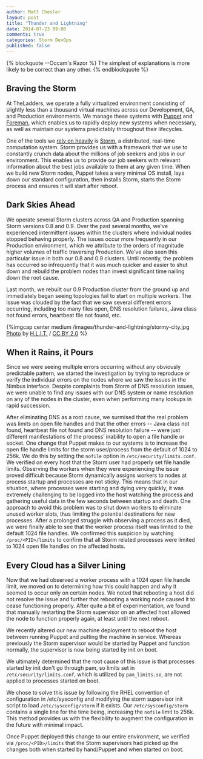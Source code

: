 ```yaml
---
author: Matt Chesler
layout: post
title: "Thunder and Lightning"
date: 2014-07-23 09:00
comments: true
categories: Storm DevOps
published: false
---
```

{% blockquote --Occam's Razor %}
The simplest of explanations is more likely to be correct than any other.
{% endblockquote %}

## Braving the Storm

At TheLadders, we operate a fully virtualized environment consisting of slightly less than a thousand virtual machines across our Development, QA, and Production environments.  We manage these systems with [Puppet](http://puppetlabs.com) and [Foreman](http://theforeman.org), which enables us to rapidly deploy new systems when necessary, as well as maintain our systems predictably throughout their lifecycles.

One of the tools we [rely on heavily](http://dev.theladders.com/categories/storm/) is [Storm](https://storm.incubator.apache.org), a distributed, real-time computation system.  Storm provides us with a framework that we use to constantly crunch data about the millions of job seekers and jobs in our environment.  This enables us to provide our job seekers with relevant information about the best jobs available to them at any given time.  When we build new Storm nodes, Puppet takes a very minimal OS install, lays down our standard configuration, then installs Storm, starts the Storm process and ensures it will start after reboot.

## Dark Skies Ahead

We operate several Storm clusters across QA and Production spanning Storm versions 0.8 and 0.9.  Over the past several months, we've experienced intermittent issues within the clusters where individual nodes stopped behaving properly.  The issues occur more frequently in our Production environment, which we attribute to the orders of magnitude higher volumes of traffic traversing Production.  We've also seen this particular issue in both our 0.8 and 0.9 clusters.  Until recently, the problem has occurred so infrequently that it was much quicker and easier to shut down and rebuild the problem nodes than invest significant time nailing down the root cause.

Last month, we rebuilt our 0.9 Production cluster from the ground up and immediately began seeing topologies fail to start on multiple workers.  The issue was clouded by the fact that we saw several different errors occurring, including too many files open, DNS resolution failures, Java class not found errors, heartbeat file not found, etc.

{%imgcap center medium /images/thunder-and-lightning/stormy-city.jpg [Photo](https://www.flickr.com/photos/29311691@N05/7653430352) by [H.L.I.T.](https://www.flickr.com/photos/29311691@N05/) / [CC BY 2.0](http://creativecommons.org/licenses/by/2.0/) %}

## When it Rains, it Pours

Since we were seeing multiple errors occurring without any obviously predictable pattern, we started the investigation by trying to reproduce or verify the individual errors on the nodes where we saw the issues in the Nimbus interface.  Despite complaints from Storm of DNS resolution issues, we were unable to find any issues with our DNS system or name resolution on any of the nodes in the cluster, even when performing many lookups in rapid succession.

After eliminating DNS as a root cause, we surmised that the real problem was limits on open file handles and that the other errors -- Java class not found, heartbeat file not found and DNS resolution failure -- were just different manifestations of the process’ inability to open a file handle or socket.  One change that Puppet makes to our systems is to increase the open file handle limits for the storm user/process from the default of 1024 to 256k.  We do this by setting the `nofile` option in `/etc/security/limits.conf`.  We verified on every host that the Storm user had properly set file handle limits.  Observing the workers when they were experiencing the issue proved difficult because Storm dynamically assigns workers to nodes at process startup and processes are not sticky.  This means that in our situation, where processes were starting and dying very quickly, it was extremely challenging to be logged into the host watching the process and gathering useful data in the few seconds between startup and death.  One approach to avoid this problem was to shut down workers to eliminate unused worker slots, thus limiting the potential destinations for new processes.  After a prolonged struggle with observing a process as it died, we were finally able to see that the worker process itself was limited to the default 1024 file handles.  We confirmed this suspicion by watching `/proc/<PID>/limits` to confirm that all Storm related processes were limited to 1024 open file handles on the affected hosts.

## Every Cloud has a Silver Lining

Now that we had observed a worker process with a 1024 open file handle limit, we moved on to determining how this could happen and why it seemed to occur only on certain nodes.  We noted that rebooting a host did not resolve the issue and further that rebooting a working node caused it to cease functioning properly.  After quite a bit of experimentation, we found that manually restarting the Storm supervisor on an affected host allowed the node to function properly again, at least until the next reboot.

We recently altered our new machine deployment to reboot the host between running Puppet and putting the machine in service.  Whereas previously the Storm supervisor would be started by Puppet and function normally, the supervisor is now being started by init on boot.

We ultimately determined that the root cause of this issue is that processes started by init don't go through pam, so limits set in `/etc/security/limits.conf`, which is utilized by `pam_limits.so`, are not applied to processes started on boot.

We chose to solve this issue by following the RHEL convention of configuration in /etc/sysconfig and modifying the storm supervisor init script to load `/etc/sysconfig/storm` if it exists.  Our `/etc/sysconfig/storm` contains a single line for the time being, increasing the `nofile` limit to 256k.  This method provides us with the flexibility to augment the configuration in the future with minimal impact.

Once Puppet deployed this change to our entire environment, we verified via `/proc/<PID>/limits` that the Storm supervisors had picked up the changes both when started by hand/Puppet and when started on boot.
